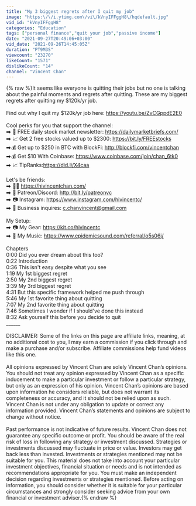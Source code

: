 ```yaml
---
title: "My 3 biggest regrets after I quit my job"
image: "https:\/\/i.ytimg.com\/vi\/kVnyIFFggH8\/hqdefault.jpg"
vid_id: "kVnyIFFggH8"
categories: "Education"
tags: ["personal finance","quit your job","passive income"]
date: "2021-09-27T20:49:06+03:00"
vid_date: "2021-09-26T14:45:05Z"
duration: "PT9M3S"
viewcount: "23270"
likeCount: "1571"
dislikeCount: "14"
channel: "Vincent Chan"
---
```

{% raw %}It seems like everyone is quitting their jobs but no one is talking about the painful moments and regrets after quitting. These are my biggest regrets after quitting my $120k/yr job.<br /><br />Find out why I quit my $120k/yr job here: <a rel="nofollow" target="blank" href="https://youtu.be/ZvCGppdE2E0">https://youtu.be/ZvCGppdE2E0</a><br /><br />Cool perks for you that support the channel:<br />⮕ 📰 FREE daily stock market newsletter: <a rel="nofollow" target="blank" href="https://dailymarketbriefs.com/">https://dailymarketbriefs.com/</a><br />⮕ 📈  Get 2 free stocks valued up to $2300: <a rel="nofollow" target="blank" href="https://bit.ly/FREEstocks">https://bit.ly/FREEstocks</a> <br />⮕💰 Get up to $250 in BTC with BlockFi: <a rel="nofollow" target="blank" href="http://blockfi.com/vincentchan​">http://blockfi.com/vincentchan​</a><br />⮕💰 Get $10 With Coinbase: <a rel="nofollow" target="blank" href="https://www.coinbase.com/join/chan_6tk0">https://www.coinbase.com/join/chan_6tk0</a><br />⮕ 📈  TipRanks:<a rel="nofollow" target="blank" href="https://did.li/X4caa">https://did.li/X4caa</a><br /><br />Let's be friends:<br />⮕ 👨‍💻 <a rel="nofollow" target="blank" href="https://hivincentchan.com/">https://hivincentchan.com/</a><br />⮕ 🚀 Patreon/Discord: <a rel="nofollow" target="blank" href="http://bit.ly/patreonvc">http://bit.ly/patreonvc</a><br />⮕ 📷 Instagram: <a rel="nofollow" target="blank" href="https://www.instagram.com/hivincentc/">https://www.instagram.com/hivincentc/</a><br />⮕ 📩 Business inquires: c.chanvincent@gmail.com <br /><br />My Setup:<br />⮕ 📷  My Gear: <a rel="nofollow" target="blank" href="https://kit.co/hivincentc">https://kit.co/hivincentc</a><br />⮕ 🎵 My Music: <a rel="nofollow" target="blank" href="https://www.epidemicsound.com/referral/o5s06j/">https://www.epidemicsound.com/referral/o5s06j/</a><br /><br />Chapters<br />0:00 Did you ever dream about this too?<br />0:22 Introduction<br />0:36 This isn't easy despite what you see<br />1:19 My 1st biggest regret <br />2:50 My 2nd biggest regret<br />3:39 My 3rd biggest regret<br />4:31 But this specific framework helped me push through<br />5:46 My 1st favorite thing about quitting<br />7:07 My 2nd favorite thing about quitting<br />7:46 Sometimes I wonder if I should've done this instead <br />8:32 Ask yourself this before you decide to quit<br />______<br /><br />DISCLAIMER: Some of the links on this page are affiliate links, meaning, at no additional cost to you, I may earn a commission if you click through and make a purchase and/or subscribe. Affiliate commissions help fund videos like this one. <br /><br />All opinions expressed by Vincent Chan are solely Vincent Chan’s opinions. You should not treat any opinion expressed by Vincent Chan as a specific inducement to make a particular investment or follow a particular strategy, but only as an expression of his opinion. Vincent Chan’s opinions are based upon information he considers reliable, but does not warrant its completeness or accuracy, and it should not be relied upon as such. Vincent Chan is not under any obligation to update or correct any information provided. Vincent Chan’s statements and opinions are subject to change without notice. <br /><br />Past performance is not indicative of future results. Vincent Chan does not guarantee any specific outcome or profit. You should be aware of the real risk of loss in following any strategy or investment discussed. Strategies or investments discussed may fluctuate in price or value. Investors may get back less than invested. Investments or strategies mentioned  may not be suitable for you. This material does not take into account your particular investment objectives, financial situation or needs and is not intended as recommendations appropriate for you. You must make an independent decision regarding investments or strategies mentioned. Before acting on information, you should consider whether it is suitable for your particular circumstances and strongly consider seeking advice from your own financial or investment adviser.{% endraw %}
